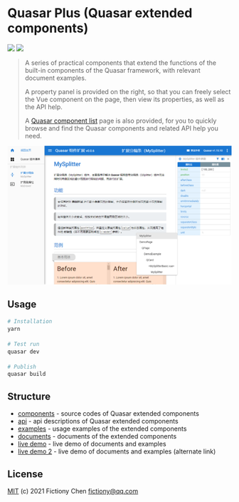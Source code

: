 # Quasar Plus (Quasar extended components)

![](https://img.shields.io/badge/quasar--plus-0.2.1-orange) ![](https://img.shields.io/npm/v/quasar.svg?label=quasar)

> A series of practical components that extend the functions of the built-in components of the Quasar framework, with relevant document examples.
>
> A property panel is provided on the right, so that you can freely select the Vue component on the page, then view its properties, as well as the API help.
>
> A [Quasar component list](https://fictiony.github.io/quasar-plus/#/QuasarComponents) page is also provided, for you to quickly browse and find the Quasar components and related API help you need.

![](./preview.png)

## Usage

```bash
# Installation
yarn

# Test run
quasar dev

# Publish
quasar build
```

## Structure

* [components](src/components/plus) - source codes of Quasar extended components
* [api](src/components/api) - api descriptions of Quasar extended components
* [examples](src/examples) - usage examples of the extended components
* [documents](src/pages/doc) - documents of the extended components
* [live demo](https://fictiony.github.io/quasar-plus) - live demo of documents and examples
* [live demo 2](http://quasarplus.o666o.com) - live demo of documents and examples (alternate link)

## License

[MIT](http://en.wikipedia.org/wiki/MIT_License) (c) 2021 Fictiony Chen <fictiony@qq.com>
